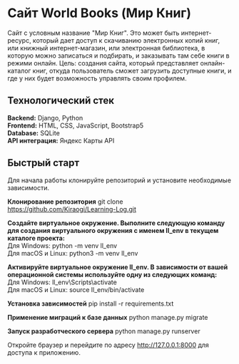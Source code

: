# Сайт World Books (Мир Книг)

Сайт с условным название "Мир Книг". Это может быть интернет-ресурс, который дает доступ к скачиванию электронных копий книг, или книжный интернет-магазин, или электронная библиотека, в которую можно записаться и подбирать, и заказывать там себе книги в режими онлайн.
Цель: создания сайта, который представляет онлайн-каталог книг, откуда пользователь сможет загрузить доступные книги, и где у них будет возможность управлять своим профилем.

## Технологический стек
**Backend:** Django, Python  
**Frontend:** HTML, CSS, JavaScript, Bootstrap5  
**Database:** SQLite  
**API интеграция:** Яндекс Карты API  

## Быстрый старт
Для начала работы клонируйте репозиторий и установите необходимые зависимости.  

**Клонирование репозитория**
git clone https://github.com/Kiraogi/Learning-Log.git

**Создайте виртуальное окружение. Выполните следующую команду для создания виртуального окружения с именем ll_env в текущем каталоге проекта:**  
Для Windows: python -m venv ll_env  
Для macOS и Linux: python3 -m venv ll_env  

**Активируйте виртуальное окружение ll_env. В зависимости от вашей операционной системы используйте одну из следующих команд:**  
Для Windows: ll_env\Scripts\activate  
Для macOS и Linux: source ll_env/bin/activate  

**Установка зависимостей**
pip install -r requirements.txt

**Применение миграций к базе данных**
python manage.py migrate

**Запуск разработческого сервера**
python manage.py runserver

Откройте браузер и перейдите по адресу http://127.0.0.1:8000 для доступа к приложению.
